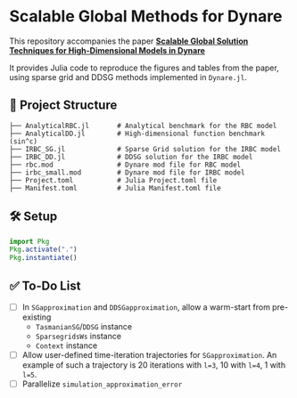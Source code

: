 # Scalable Global Methods for Dynare

This repository accompanies the paper [**Scalable Global Solution Techniques for High-Dimensional Models in Dynare**](https://arxiv.org/abs/2503.11464)

It provides Julia code to reproduce the figures and tables from the paper, using sparse grid and DDSG methods implemented in `Dynare.jl`.

## 📁 Project Structure

```
├── AnalyticalRBC.jl       # Analytical benchmark for the RBC model
├── AnalyticalDD.jl        # High-dimensional function benchmark (sin^c)
├── IRBC_SG.jl             # Sparse Grid solution for the IRBC model
├── IRBC_DD.jl             # DDSG solution for the IRBC model
├── rbc.mod                # Dynare mod file for RBC model
├── irbc_small.mod         # Dynare mod file for IRBC model
├── Project.toml           # Julia Project.toml file
├── Manifest.toml          # Julia Manifest.toml file
```

## 🛠 Setup

```julia
import Pkg
Pkg.activate(".")
Pkg.instantiate()
```

## ✅ To-Do List

- [ ] In `SGapproximation` and `DDSGapproximation`, allow a warm-start from pre-existing
    - `TasmanianSG`/`DDSG` instance
    - `SparsegridsWs` instance
    - `Context` instance
- [ ] Allow user-defined time-iteration trajectories for `SGapproximation`. An example of such a trajectory is 20 iterations with `l=3`, 10 with `l=4`, 1 with `l=5`.
- [ ] Parallelize `simulation_approximation_error`
